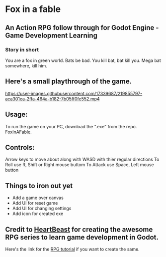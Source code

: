 # Fox in a fable
## An Action RPG follow through for Godot Engine - Game Development Learning

### Story in short
You are a fox in green world.
Bats be bad. 
You kill bat, bat kill you. 
Mega bat somewhere, kill him.


## Here's a small playthrough of the game.


https://user-images.githubusercontent.com/17339687/219855797-aca301ea-2ffa-464a-b182-7b05ff0fe552.mp4

## Usage:
To run the game on your PC, download the ".exe" from the repo. FoxInAFable.

## Controls:
Arrow keys to move about along with WASD with thier regular directions
To Roll use R, Shift or Right mouse buttom
To Attack use Space, Left mouse button

## Things to iron out yet

* Add a game over canvas 
* Add UI for reset game 
* Add UI for changing settings
* Add icon for created exe 

## Credit to [HeartBeast](https://www.youtube.com/@uheartbeast) for creating the awesome RPG series to learn game development in Godot.

Here's the link for the [RPG tutorial](https://www.youtube.com/playlist?list=PL9FzW-m48fn2SlrW0KoLT4n5egNdX-W9a) if you want to create the same.